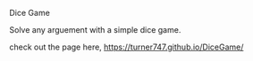 Dice Game

Solve any arguement with a simple dice game.

check out the page here, https://turner747.github.io/DiceGame/